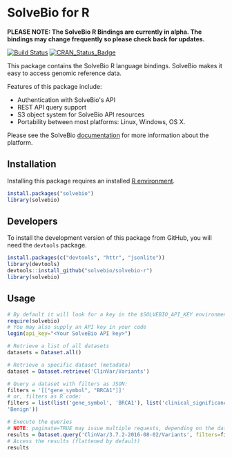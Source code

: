 # SolveBio for R

**PLEASE NOTE: The SolveBio R Bindings are currently in alpha. The bindings may change frequently so please check back for updates.**

[![Build Status](https://travis-ci.org/solvebio/solvebio-r.png?branch=master)](https://travis-ci.org/solvebio/solvebio-r)
[![CRAN\_Status\_Badge](http://www.r-pkg.org/badges/version/solvebio)](https://cran.r-project.org/package=solvebio)

This package contains the SolveBio R language bindings. SolveBio makes it easy
to access genomic reference data.

Features of this package include:

* Authentication with SolveBio's API
* REST API query support
* S3 object system for SolveBio API resources
* Portability between most platforms: Linux, Windows, OS X.

Please see the SolveBio [documentation](https://docs.solvebio.com) for more
information about the platform.


## Installation

Installing this package requires an installed [R environment](https://www.r-project.org).

```R
install.packages("solvebio")
library(solvebio)
```


## Developers

To install the development version of this package from GitHub, you will need the `devtools` package.

```R
install.packages(c("devtools", "httr", "jsonlite"))
library(devtools)
devtools::install_github("solvebio/solvebio-r")
library(solvebio)
```


## Usage

```R
# By default it will look for a key in the $SOLVEBIO_API_KEY environment variable.
require(solvebio)
# You may also supply an API key in your code
login(api_key="<Your SolveBio API key>")

# Retrieve a list of all datasets
datasets = Dataset.all()

# Retrieve a specific dataset (metadata)
dataset = Dataset.retrieve('ClinVar/Variants')

# Query a dataset with filters as JSON:
filters = '[["gene_symbol", "BRCA1"]]'
# or, filters as R code:
filters = list(list('gene_symbol', 'BRCA1'), list('clinical_significance',
'Benign'))

# Execute the queries
# NOTE: paginate=TRUE may issue multiple requests, depending on the dataset and filters
results = Dataset.query('ClinVar/3.7.2-2016-08-02/Variants', filters=filters, limit=1000, paginate=TRUE)
# Access the results (flattened by default)
results

```
